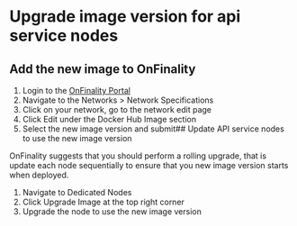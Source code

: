 # Upgrade image version for api service nodes

## Add the new image to OnFinality

1.  Login to the [OnFinality Portal](https://app.onfinality.io/)
2.  Navigate to the Networks > Network Specifications
3.  Click on your network, go to the network edit page
4.  Click Edit under the Docker Hub Image section
5.  Select the new image version and submit## Update API service nodes to use the new image version

OnFinality suggests that you should perform a rolling upgrade, that is update each node sequentially to ensure that you new image version starts when deployed.

1.  Navigate to Dedicated Nodes
2.  Click Upgrade Image at the top right corner
3.  Upgrade the node to use the new image version